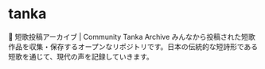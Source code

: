 # tanka
🌸 短歌投稿アーカイブ | Community Tanka Archive
みんなから投稿された短歌作品を収集・保存するオープンなリポジトリです。日本の伝統的な短詩形である短歌を通じて、現代の声を記録していきます。
